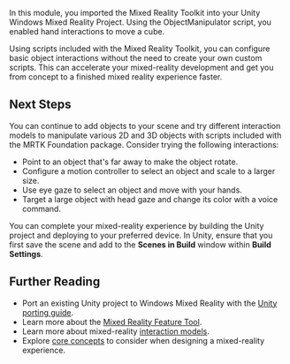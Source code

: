 In this module, you imported the Mixed Reality Toolkit into your Unity Windows Mixed Reality Project. Using the ObjectManipulator script, you enabled hand interactions to move a cube.

Using scripts included with the Mixed Reality Toolkit, you can configure basic object interactions without the need to create your own custom scripts. This can accelerate your mixed-reality development and get you from concept to a finished mixed reality experience faster.

## Next Steps

You can continue to add objects to your scene and try different interaction models to manipulate various 2D and 3D objects with scripts included with the MRTK Foundation package. Consider trying the following interactions:

- Point to an object that's far away to make the object rotate.
- Configure a motion controller to select an object and scale to a larger size.
- Use eye gaze to select an object and move with your hands.
- Target a large object with head gaze and change its color with a voice command.

You can complete your mixed-reality experience by building the Unity project and deploying to your preferred device. In Unity, ensure that you first save the scene and add to the **Scenes in Build** window within **Build Settings**.

## Further Reading

- Port an existing Unity project to Windows Mixed Reality with the [Unity porting guide](/windows/mixed-reality/develop/porting-apps/porting-guides).
- Learn more about the [Mixed Reality Feature Tool](/windows/mixed-reality/develop/unity/welcome-to-mr-feature-tool).
- Learn more about mixed-reality [interaction models](/windows/mixed-reality/design/interaction-fundamentals).
- Explore [core concepts](/windows/mixed-reality/design/core-concepts-landingpage) to consider when designing a mixed-reality experience.
